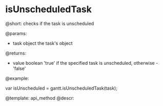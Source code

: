 isUnscheduledTask
=============


@short:
	checks if the task is unscheduled 

@params:

- task			object			the task's object

@returns:
- value	boolean	'true' if the specified task is unscheduled, otherwise - 'false'

@example:

var isUnscheduled = gantt.isUnscheduledTask(task);

@template:	api_method
@descr:
